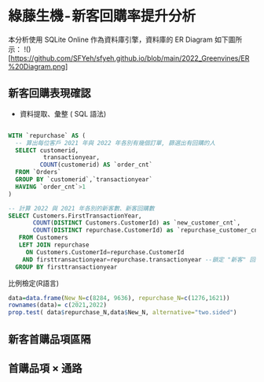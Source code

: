 # 綠藤生機 - 新客回購率提升分析

本分析使用 SQLite Online 作為資料庫引擎，資料庫的 ER Diagram 如下圖所示：
!() [https://github.com/SFYeh/sfyeh.github.io/blob/main/2022_Greenvines/ER%20Diagram.png]

## 新客回購表現確認

- 資料提取、彙整 ( SQL 語法) 
~~~~sql

WITH `repurchase` AS (
  -- 算出每位客戶 2021 年與 2022 年各別有幾個訂單, 篩選出有回購的人
  SELECT customerid,
  	      transactionyear,
         COUNT(customerid) AS `order_cnt`
  FROM `Orders`
  GROUP BY `customerid`,`transactionyear`
  HAVING `order_cnt`>1
)

-- 計算 2022 與 2021 年各別的新客數、新客回購數
SELECT Customers.FirstTransactionYear,
       COUNT(DISTINCT Customers.CustomerId) as `new_customer_cnt`,
       COUNT(DISTINCT repurchase.CustomerId) as `repurchase_customer_cnt`
   FROM Customers
   LEFT JOIN repurchase
     ON Customers.CustomerId=repurchase.CustomerId
    AND firsttransactionyear=repurchase.transactionyear --鎖定 "新客" 回購
  GROUP BY firsttransactionyear
~~~~

比例檢定(R語言)
~~~~r
data=data.frame(New_N=c(8284, 9636), repurchase_N=c(1276,1621))
rownames(data)= c(2021,2022)
prop.test( data$repurchase_N,data$New_N, alternative="two.sided") 
~~~~

## 新客首購品項區隔
## 首購品項 × 通路
